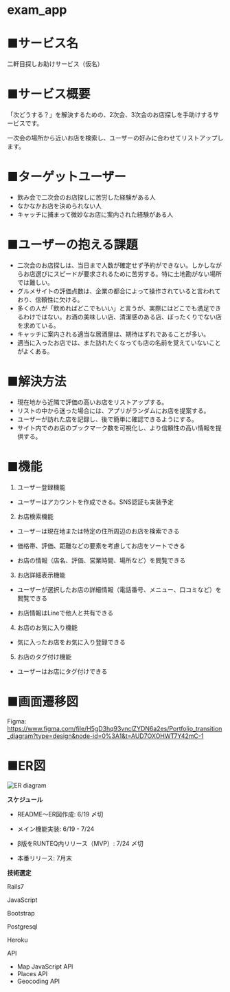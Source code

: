 # exam_app

# **■サービス名**

二軒目探しお助けサービス（仮名）

# **■サービス概要**

「次どうする？」を解決するための、2次会、3次会のお店探しを手助けするサービスです。

一次会の場所から近いお店を検索し、ユーザーの好みに合わせてリストアップします。


# **■ターゲットユーザー**


- 飲み会で二次会のお店探しに苦労した経験がある人
- なかなかお店を決められない人
- キャッチに捕まって微妙なお店に案内された経験がある人


# **■ユーザーの抱える課題**

- 二次会のお店探しは、当日まで人数が確定せず予約ができない。しかしながらお店選びにスピードが要求されるために苦労する。特に土地勘がない場所では難しい。
- グルメサイトの評価点数は、企業の都合によって操作されていると言われており、信頼性に欠ける。
- 多くの人が「飲めればどこでもいい」と言うが、実際にはどこでも満足できるわけではない。お酒の美味しい店、清潔感のある店、ぼったくりでない店を求めている。
- キャッチに案内される適当な居酒屋は、期待はずれであることが多い。
- 適当に入ったお店では、また訪れたくなっても店の名前を覚えていないことがよくある。


# **■解決方法**

- 現在地から近隣で評価の高いお店をリストアップする。
- リストの中から迷った場合には、アプリがランダムにお店を提案する。
- ユーザーが訪れた店を記録し、後で簡単に確認できるようにする。
- サイト内でのお店のブックマーク数を可視化し、より信頼性の高い情報を提供する。


# **■機能**

1. ユーザー登録機能

- ユーザーはアカウントを作成できる。SNS認証も実装予定

2. お店検索機能

- ユーザーは現在地または特定の住所周辺のお店を検索できる

- 価格帯、評価、距離などの要素を考慮してお店をソートできる

- お店の情報（店名、評価、営業時間、場所など）を閲覧できる

3. お店詳細表示機能

- ユーザーが選択したお店の詳細情報（電話番号、メニュー、口コミなど）を閲覧できる

- お店情報はLineで他人と共有できる

4. お店のお気に入り機能

- 気に入ったお店をお気に入り登録できる

5. お店のタグ付け機能

- ユーザーはお店にタグ付けできる

# **■画面遷移図**
Figma:
https://www.figma.com/file/H5gD3hq93vnclZYDN6a2es/Portfolio_transition_diagram?type=design&node-id=0%3A1&t=AUD7OXOHWT7Y42mC-1


# **■ER図**
![ER diagram](https://viewer.diagrams.net/?tags=%7B%7D&highlight=0000ff&edit=_blank&layers=1&nav=1&title=Portfolio_erDiagram.drawio%20(1).png#R7Z1bc9o4GIZ%2Fy14ws72gAxhzuCzpITOb7uwm7bZ7lVGwMGpki5VFgP76lWzJNoiDTcEmSDOZ1jog2%2Fpe65E%2BSXbDuQmWnyiYTT8TD%2BJGp%2BUtG877RqczGPb5vyJilUS47XYS4VPkJVG5iAf0E8rIloydIw9GaxkZIZih2XrkmIQhHLO1OEApWaxnmxC8ftYZ8KEW8TAGWI%2F9hjw2lbfltrL4W4j8qTpzuyVTAqAyy4hoCjyyyEU5HxrODSWEJUfB8gZiUXeqXpLffdyRml4YhSEr8oOXr4Ogt5h%2F%2BOf2x6dvf4K%2Ff%2FjT26Ys5QXgubzhrxGkkbxitlLVwC9%2BJg4ZeBJRo4gByqS1nBaP4PXPAAoh5RHtOIwxmEUozp7ETBH27sCKzJkqSIVGE7SE3n1iLJGX2%2B2OFyaCovAJL%2FxBXoxIBhj5IT8e81sXZxxRGPFruQMRkzmmLMDyUK8nddOQMrjMRcl6%2BwRJABld8SwytStNKDXsyOAiE0R7KOOmeTEMZCSQIvTTktOT3XPRgtDnt5aerXfwbP0tJ3M2zgUwr5oQMDgi89CL8tLgB7m7zKJiwZQQT0cTz37d3Av5j6aEop9CLVhaN6%2BlOLxAAQYhf66AtxE1InE7EmsCYXxDMBGCC0kINc2JTB4lsy%2BA%2BpDJiBlBIYtryB3xP15nN623bsPl13rDw%2B0szP9EdspuSBgxyrUtyoBcYgsoZDZiZCYLxXCiyqfSIOL4iTBGgp0q3Ps8HpZmSS1uyiMvxTVdlBWBo4ngrz92yoDfP0MAZ6KPGw7RcIPMaFssu7Wu0%2FrdrPjN5oLw6pzguO2dIs%2BDvOkYLaaIwYcZGItMC46uQ43G3ifgsLly9nFKmmdLS1GytAragq4mA56dE8l5J37Jm2mfN9T1ykJRI8k7irjxUejfJb%2FsbejGvRDdLHc%2F5r2T6qhQcRUIybVQKQSV1hmh0qsbKr3iIqim7YAeUuWdlyhuYVtdO1H6mgZCEMCUKfzx4a33pSPlEoRiHEIGFiG1I2RYN0KGxiJkUNhW144Q5UTMiQAGAGELkdJSMQ4iysdmoVEdNNqduqnRb5tCCaVvi4lmX3dkj%2BlqxqD3OANRtCDUs8QoLxvzkOFYZFSODLd2ZHSNQYZT2DpXjwzdTR3x01pMlJeKcZhou7orAno%2BVFNP0tZUXABUBOAN8ZT4JAT4jsQiEMb4ARlbSXKAOSPrpoq58k6sgeERH%2B6TUuPIjwgr%2BMDQy7L8hJR8IZ9BuEpS8vmWiH0Xx29dGfo3l%2FJ%2BmQ8oROlaUb1rMqdjuK%2BKZJsqqmWveCjEgKEXuFb8Hmn8JfjXyC3sWF9rkdJEFcFieMpfZVI4WFDHddcLSm5ZK%2BhkmtLnX%2B85psGcAsH7vd2ShmnLeRy1Bk0Za9t812BrY3GuTkTbTnuefi1Nt7Aw9iym2a6Dc8lAn%2Fg0aDVN205%2BplWhz37a9TQnUc6e7qZ72u5mkeKqkJKdDj29m6I0Wop3Mc6FFnMnRNt2RjRdeKjPiIYgANZvUV4qxoEkHWhZkNQIkm0LayoFibK6gSAp4Wq4epDo%2Bz4wCX2G2NzLFml6cIwC%2FuAby5MjnFPm8ET3WVqeVM6TrWtuqgVKCd%2FntQGluLmuHii661NM7VicHKkX43DS71l6VE%2BPbctvKqVHv28KLJTALSyafd2nTTkshOdKooKbADBzQVFCK%2BaBYmhBUT0oBnWDQp3MAFAMC1vn2kEx0H3WZAbDR2CXah6hFuNQMbAeqepRkb77rT5U7N7IcWWoUAK3qGgOdHf0GJMIWlYcJRfzWOFaVlTPim7trNjtdrw2VtjluWlV6MtzGcSP4Tx4EstyLS3KCsY4Wgx3v2jA0uJstOjXTYvh7gHlldFiaNdKpVWhr5UCnkdhFFlUlFeLcajo6J2NbG%2FnIwO%2B3d%2B5Lg1XNell93ema6FOv8bJbsIpxv8yi2H6hYVxKfs7O%2FomHIP2d3bsPpz0rfn6Phy7v%2FMkyjGue%2BDYbTknH1qWR0vt%2BzudjiaDj3WjpbLBpmMHm2lV6INNmo0WXh9kLkI05kHF7s25AKjUvtfT0bfmGAQVuzknrQp9cw4DvqXJcWoxjiZdfbQ7IuQ5APTZ%2Bi4330237rss6rI6n%2Buya8eXJ3ddpg%2FE63FddvXxpUGuy64dYKZVoQ8wG50eFs8KL1q8Smg8BTSCyRX2%2FpuLDxyP5mwivjaigvzIl%2F9jSepwTUkq4zjRh%2BhiUP%2Fp93i9F7%2FuVv7gTVxQS6ihOQEBwqvkB7cQv0CGxiCXHsUNkEhtd2bLfEJyapESEip2GWdpL4AiPnpuchYANqcCFnvzjcFsV5aFNJ5I7LeS0UMLQ8bN1pTdFf2XhM6mIJRFdpI4LkPWlHR6F5cxYbkUFHqxokVSS91onMIbuTCa8NLVeeIHL5FajMXcScSnD9YvKy2L38nTM%2BLFiTJ5y0meYVOKdS3fExg%2F%2B%2FG7jJsbthQtirCg00%2F%2B7%2Fbf5C7Tg2Mi9vQReX%2FiZcgUI3Wxyf6%2BjTvwUDTDYKV6pHHuTus3FIgGHoRScBsS3NaJTUTJH49El0qrl923rc4dX6I1NK%2Bvaz0nJ%2FeclO8u1e6O75rsOelaz0laFbrnZB5Bal0nx8nFPJzoi78sTirHSe2O%2BK6%2BfswgnBSfOLl6nOgLyOzs7q%2BKxjiotF19g%2FPFf4FIt7schTLFnl2361T0NaGe2l6ifLaDjY8AFf2a0GZB3Yq%2FJuTqLr4vdpn5oWXm3aKDzuG5egmu9T2cfKomfRZez1SNq%2FseDJqqca3zIa0K3fnw%2BrqI1bm1SyjHuC6ja%2F0QJ%2FdDlEdL7W5tt8Q%2BtivzQrjWC5FWhe6FCEGQvafb9N3MJaRiHEh6FiS%2FApLSo9Te%2BiC1%2Fpfr9cxFSM8iJHNBtjSrn8MFyQ1CV9%2BVoUUg%2Fm558hVzEcw%2BXR6HVmmomFeykItz52N88EPo8lk56OJU3u7TuTh%2F8XPW%2BuuNLt7BfKxUjrduu6h51Va1c3uw3U0PtlPMg324VeBBSsS6uyw7b0Wnn4kHRY7%2FAQ%3D%3D)



**スケジュール**

- README〜ER図作成: 6/19 〆切

- メイン機能実装: 6/19 - 7/24

- β版をRUNTEQ内リリース（MVP）: 7/24 〆切

- 本番リリース: 7月末

**技術選定**

Rails7

JavaScript

Bootstrap

Postgresql

Heroku

API

- Map JavaScript API
- Places API
- Geocoding API

